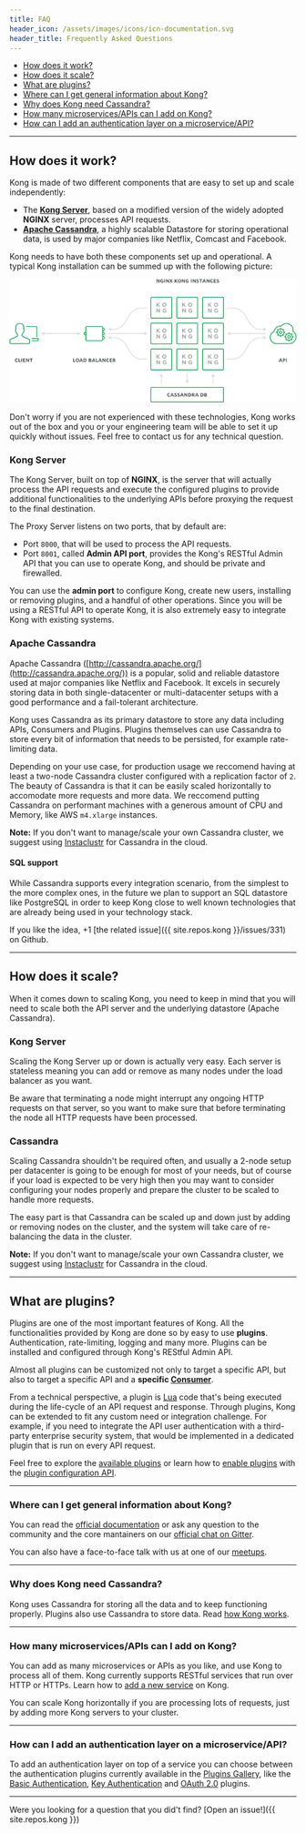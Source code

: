 ```yaml
---
title: FAQ
header_icon: /assets/images/icons/icn-documentation.svg
header_title: Frequently Asked Questions
---
```


* [How does it work?](#how-does-it-work)
* [How does it scale?](#how-does-it-scale)
* [What are plugins?](#what-are-plugins)
* [Where can I get general information about Kong?](#where-can-i-get-general-information-about-kong)
* [Why does Kong need Cassandra?](#why-does-kong-need-cassandra)
* [How many microservices/APIs can I add on Kong?](#how-many-microservices-apis-can-i-add-on-kong)
* [How can I add an authentication layer on a microservice/API?](#how-can-i-add-an-authentication-layer-on-a-microservice-api)

----

## How does it work?

Kong is made of two different components that are easy to set up and scale independently:

* The [**Kong Server**](#kong-server), based on a modified version of the widely adopted **NGINX** server, processes API requests.
* [**Apache Cassandra**](#apache-cassandra), a highly scalable Datastore for storing operational data, is used by major companies like Netflix, Comcast and Facebook.

Kong needs to have both these components set up and operational. A typical Kong installation can be summed up with the following picture:

![](/assets/images/docs/kong-detailed.png)

Don't worry if you are not experienced with these technologies, Kong works out of the box and you or your engineering team will be able to set it up quickly without issues. Feel free to contact us for any technical question.

### Kong Server

The Kong Server, built on top of **NGINX**, is the server that will actually process the API requests and execute the configured plugins to provide additional functionalities to the underlying APIs before proxying the request to the final destination.

The Proxy Server listens on two ports, that by default are:

* Port `8000`, that will be used to process the API requests.
* Port `8001`, called **Admin API port**, provides the Kong's RESTful Admin API that you can use to operate Kong, and should be private and firewalled.

You can use the **admin port** to configure Kong, create new users, installing or removing plugins, and a handful of other operations. Since you will be using a RESTful API to operate Kong, it is also extremely easy to integrate Kong with existing systems.

### Apache Cassandra

Apache Cassandra ([http://cassandra.apache.org/](http://cassandra.apache.org/)) is a popular, solid and reliable datastore used at major companies like Netflix and Facebook. It excels in securely storing data in both single-datacenter or multi-datacenter setups with a good performance and a fail-tolerant architecture.

Kong uses Cassandra as its primary datastore to store any data including APIs, Consumers and Plugins. Plugins themselves can use Cassandra to store every bit of information that needs to be persisted, for example rate-limiting data.

Depending on your use case, for production usage we reccomend having at least a two-node Cassandra cluster configured with a replication factor of `2`. The beauty of Cassandra is that it can be easily scaled horizontally to accomodate more requests and more data. We reccomend putting Cassandra on performant machines with a generous amount of CPU and Memory, like AWS `m4.xlarge` instances.

<div class="alert alert-warning">
  <strong>Note:</strong> If you don't want to manage/scale your own Cassandra cluster, we suggest using <a href="{{ site.links.instaclustr }}" target="_blank">Instaclustr</a> for Cassandra in the cloud.
</div>

#### SQL support

While Cassandra supports every integration scenario, from the simplest to the more complex ones, in the future we plan to support an SQL datastore like PostgreSQL in order to keep Kong close to well known technologies that are already being used in your technology stack.

If you like the idea, +1 [the related issue]({{ site.repos.kong }}/issues/331) on Github.

----

## How does it scale?

When it comes down to scaling Kong, you need to keep in mind that you will need to scale both the API server and the underlying datastore (Apache Cassandra).

### Kong Server

Scaling the Kong Server up or down is actually very easy. Each server is stateless meaning you can add or remove as many nodes under the load balancer as you want.

Be aware that terminating a node might interrupt any ongoing HTTP requests on that server, so you want to make sure that before terminating the node all HTTP requests have been processed.

### Cassandra

Scaling Cassandra shouldn't be required often, and usually a 2-node setup per datacenter is going to be enough for most of your needs, but of course if your load is expected to be very high then you may want to consider configuring your nodes properly and prepare the cluster to be scaled to handle more requests.

The easy part is that Cassandra can be scaled up and down just by adding or removing nodes on the cluster, and the system will take care of re-balancing the data in the cluster.

<div class="alert alert-warning">
  <strong>Note:</strong> If you don't want to manage/scale your own Cassandra cluster, we suggest using <a href="{{ site.links.instaclustr }}" target="_blank">Instaclustr</a> for Cassandra in the cloud.
</div>

----

## What are plugins?

Plugins are one of the most important features of Kong. All the functionalities provided by Kong are done so by easy to use **plugins**. Authentication, rate-limiting, logging and many more. Plugins can be installed and configured through Kong's REStful Admin API.

Almost all plugins can be customized not only to target a specific API, but also to target a specific API and a **specific [Consumer](
/docs/latest/admin-api/#consumer-object)**.

From a technical perspective, a plugin is [Lua](http://www.lua.org/) code that's being executed during the life-cycle of an API request and response. Through plugins, Kong can be extended to fit any custom need or integration challenge. For example, if you need to integrate the API user authentication with a third-party enterprise security system, that would be implemented in a dedicated plugin that is run on every API request.

Feel free to explore the [available plugins](/plugins) or learn how to [enable plugins](/docs/latest/getting-started/enabling-plugins) with the [plugin configuration API](/docs/latest/admin-api/#plugin-configuration-object).

----

### Where can I get general information about Kong?

You can read the [official documentation](/docs) or ask any question to the community and the core mantainers on our [official chat on Gitter](https://gitter.im/Mashape/kong).

You can also have a face-to-face talk with us at one of our [meetups](http://www.meetup.com/The-Mashape-API-Developer-Community).

----

### Why does Kong need Cassandra?

Kong uses Cassandra for storing all the data and to keep functioning properly. Plugins also use Cassandra to store data. Read [how Kong works](/about).

----

### How many microservices/APIs can I add on Kong?

You can add as many microservices or APIs as you like, and use Kong to process all of them. Kong currently supports RESTful services that run over HTTP or HTTPs. Learn how to [add a new service](/docs/latest/getting-started/adding-your-api/) on Kong.

You can scale Kong horizontally if you are processing lots of requests, just by adding more Kong servers to your cluster.

----

### How can I add an authentication layer on a microservice/API?

To add an authentication layer on top of a service you can choose between the authentication plugins currently available in the [Plugins Gallery](/plugins/#authentication), like the [Basic Authentication](/plugins/basic-authentication/), [Key Authentication](/plugins/key-authentication/) and [OAuth 2.0](/plugins/oauth2-authentication/) plugins.

<hr>

Were you looking for a question that you did't find? [Open an issue!]({{ site.repos.kong }})
